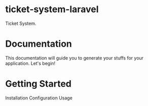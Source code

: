 # ticket-system-laravel
Ticket System.

# Documentation
This documentation will guide you to generate your stuffs for your application. Let's begin!

# Getting Started
Installation
Configuration
Usage
